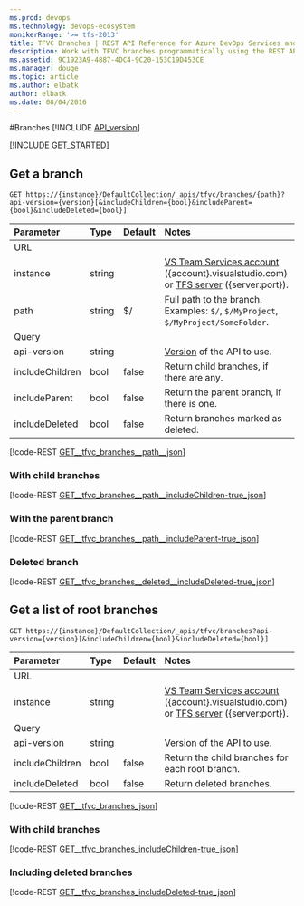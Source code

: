 ```yaml
---
ms.prod: devops
ms.technology: devops-ecosystem
monikerRange: '>= tfs-2013'
title: TFVC Branches | REST API Reference for Azure DevOps Services and Team Foundation Server
description: Work with TFVC branches programmatically using the REST APIs for Azure DevOps Services and Team Foundation Server.
ms.assetid: 9C1923A9-4887-4DC4-9C20-153C19D453CE
ms.manager: douge
ms.topic: article
ms.author: elbatk
author: elbatk
ms.date: 08/04/2016
---
```


#Branches
[!INCLUDE [API_version](../_data/version.md)]

[!INCLUDE [GET_STARTED](../_data/get-started.md)]

## Get a branch

```no-highlight
GET https://{instance}/DefaultCollection/_apis/tfvc/branches/{path}?api-version={version}[&includeChildren={bool}&includeParent={bool}&includeDeleted={bool}]
```

| Parameter       | Type   | Default | Notes
|:----------------|:-------|:--------|:------------|
| URL
| instance        | string |         | [VS Team Services account](/azure/devops/integrate/get-started/rest/basics) ({account}.visualstudio.com) or [TFS server](/azure/devops/integrate/get-started/rest/basics) ({server:port}).
| path            | string | $/      | Full path to the branch.<br/>Examples: `$/`, `$/MyProject`, `$/MyProject/SomeFolder`.
| Query
| api-version     | string |         | [Version](../../concepts/rest-api-versioning.md) of the API to use.
| includeChildren | bool   | false   | Return child branches, if there are any.
| includeParent   | bool   | false   | Return the parent branch, if there is one.
| includeDeleted  | bool   | false   | Return branches marked as deleted.


[!code-REST [GET__tfvc_branches__path__json](./_data/branches/GET__tfvc_branches__path_.json)]

### With child branches
[!code-REST [GET__tfvc_branches__path__includeChildren-true_json](./_data/branches/GET__tfvc_branches__path__includeChildren-true.json)]

### With the parent branch
[!code-REST [GET__tfvc_branches__path__includeParent-true_json](./_data/branches/GET__tfvc_branches__path__includeParent-true.json)]

### Deleted branch
[!code-REST [GET__tfvc_branches__deleted__includeDeleted-true_json](./_data/branches/GET__tfvc_branches__deleted__includeDeleted-true.json)]

## Get a list of root branches

```no-highlight
GET https://{instance}/DefaultCollection/_apis/tfvc/branches?api-version={version}[&includeChildren={bool}&includeDeleted={bool}]
```

| Parameter        | Type   | Default | Notes
|:-----------------|:-------|:--------|:------------
| URL
| instance         | string |         | [VS Team Services account](/azure/devops/integrate/get-started/rest/basics) ({account}.visualstudio.com) or [TFS server](/azure/devops/integrate/get-started/rest/basics) ({server:port}).
| Query
| api-version      | string |         | [Version](../../concepts/rest-api-versioning.md) of the API to use.
| includeChildren  | bool   | false   | Return the child branches for each root branch.
| includeDeleted   | bool   | false   | Return deleted branches.

[!code-REST [GET__tfvc_branches_json](./_data/branches/GET__tfvc_branches.json)]

### With child branches
[!code-REST [GET__tfvc_branches_includeChildren-true_json](./_data/branches/GET__tfvc_branches_includeChildren-true.json)]

### Including deleted branches
[!code-REST [GET__tfvc_branches_includeDeleted-true_json](./_data/branches/GET__tfvc_branches_includeDeleted-true.json)]


